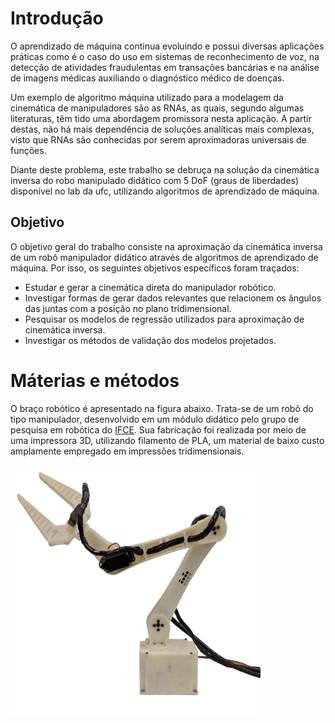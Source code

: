 # Introdução

O aprendizado de máquina continua evoluindo e possui diversas aplicações práticas como é o caso do uso em sistemas de reconhecimento de voz, na detecção de atividades fraudulentas em transações bancárias e na análise de imagens médicas auxiliando o diagnóstico médico de doenças.
 
Um exemplo de algoritmo máquina utilizado para a modelagem da cinemática de manipuladores são as RNAs, as quais, segundo algumas literaturas, têm tido uma abordagem promissora nesta aplicação. A partir destas, não há mais dependência de soluções analíticas mais complexas, visto que RNAs são conhecidas por  serem aproximadoras universais de funções.

Diante deste problema, este trabalho se debruça na solução da cinemática inversa do robo manipulado didático com 5 DoF (graus de liberdades) disponível no lab da ufc, utilizando algoritmos de aprendizado de máquina.

## Objetivo
O objetivo geral do trabalho consiste na aproximação da cinemática inversa de um robô manipulador didático através de algoritmos de aprendizado de máquina. Por isso, os seguintes objetivos específicos foram traçados: 
- Estudar e gerar a cinemática direta do manipulador robótico. 
- Investigar formas de gerar dados relevantes que relacionem os ângulos das       juntas com a posição no plano tridimensional. 
- Pesquisar os modelos de regressão utilizados para aproximação de                cinemática inversa.	 
- Investigar os métodos de validação dos modelos projetados.

# Máterias e métodos

O braço robótico é apresentado na figura abaixo. Trata-se de um robô do tipo manipulador, desenvolvido em um módulo didático pelo grupo de pesquisa em robótica do [IFCE](https://robotica.ifce.edu.br/). Sua fabricação foi realizada por meio de uma impressora 3D, utilizando filamento de PLA, um material de baixo custo amplamente empregado em impressões tridimensionais.

<img src="img/manipuladorroboticodidatico.png" alt="Braço robótico didático" width="400" height="400">

